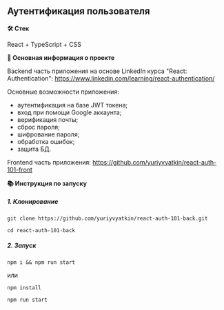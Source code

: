 ## Аутентификация пользователя

**🛠️ Стек**

React + TypeScript + CSS

**💬 Основная информация о проекте**

Backend часть приложения на основе LinkedIn курса "React: Authentication":
https://www.linkedin.com/learning/react-authentication/

Основные возможности приложения:
* аутентификация на базе JWT токена;
* вход при помощи Google аккаунта;
* верификация почты;
* сброс пароля;
* шифрование пароля;
* обработка ошибок;
* защита БД.

Frontend часть приложения: https://github.com/yuriyvyatkin/react-auth-101-front

**📚 Инструкция по запуску**

##### 1. Клонирование

```
git clone https://github.com/yuriyvyatkin/react-auth-101-back.git
```

```
cd react-auth-101-back
```

##### 2. Запуск

```
npm i && npm run start
```

или

```
npm install
```

```
npm run start
```
